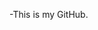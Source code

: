 -This is my GitHub.
<!---
iamobaidbuttt/iamobaidbuttt is a ✨ special ✨ repository because its `README.md` (this file) appears on your GitHub profile.
You can click the Preview link to take a look at your changes.
--->
